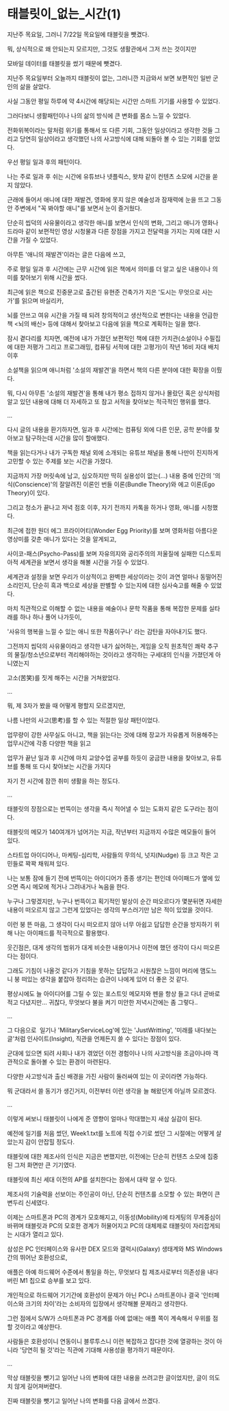 # 태블릿이_없는_시간(1)

지난주 목요일, 그러니 7/22일 목요일에 태블릿을 뺏겼다.

뭐, 상식적으로 왜 안되는지 모르지만, 그것도 생활관에서 그저 쓰는 것이지만

모바일 데이터를 태블릿을 썼기 때문에 뺏겼다.

지난주 목요일부터 오늘까지 태블릿이 없는, 그러니깐 지금와서 보면 보편적인 일반 군인의 삶을 살았다.

사실 그동안 평일 하루에 약 4시간에 해당되는 시간만 스마트 기기를 사용할 수 있었다.

그러다보니 생활패턴이나 나의 삶의 방식에 큰 변화를 몸소 느낄 수 있었다.

전화위복이라는 말처럼 위기를 통해서 또 다른 기회, 그동안 일상이라고 생각한 것들 그리고 당연히 일상이라고 생각했던 나의 사고방식에 대해 되돌아 볼 수 있는 기회를 얻었다.

우선 평일 일과 후의 패턴이다.

나는 주로 일과 후 쉬는 시간에 유튜브나 넷플릭스, 왓챠 같이 컨텐츠 소모에 시간을 쏟지 않았다.

근래에 들어서 애니에 대한 재발견, 영화에 못지 않은 예술성과 잠재력에 눈을 뜨고 그동안 주변에서 "꼭 봐야할 애니"를 보면서 눈이 즐거웠다.

단순히 씹덕의 사유물이라고 생각한 애니를 보면서 인식의 변화, 그리고 애니가 영화나 드라마 같이 보편적인 영상 시청물과 다른 장점을 가지고 전달력을 가지는 지에 대한 시간을 가질 수 있었다.

아무튼 '애니의 재발견'이라는 글은 다음에 쓰고,

주로 평일 일과 후 시간에는 근무 시간에 읽은 책에서 의미를 더 알고 싶은 내용이나 의미를 찾아보기 위해 시간을 썼다.

최근에 읽은 책으로 진중문고로 출간된 유현준 건축가가 지은 '도시는 무엇으로 사는가'를 읽으며 바실리카, 

뇌를 안쓰고 여유 시간을 가질 때 되려 창의적이고 생산적으로 변한다는 내용을 언급한 책 <뇌의 배신> 등에 대해서 찾아보고 다음에 읽을 책으로 계획하는 일을 했다.

잠시 곁다리를 치자면, 예전에 내가 가졌던 보편적인 책에 대한 가치관(소설이나 수필집에 대한 저평가 그리고 프로그래밍, 컴퓨팅 서적에 대한 고평가)이 작년 16비 자대 배치 이후

소설책을 읽으며 애니처럼 '소설의 재발견'을 하면서 책의 다른 분야에 대한 확장을 이뤘다.

뭐, 다시 아무튼 '소설의 재발견'을 통해 내가 평소 접하지 않거나 몰랐던 혹은 상식처럼 알고 있던 내용에 대해 더 자세하고 또 참고 서적을 찾아보는 적극적인 행위를 했다.

...

다시 글의 내용을 환기하자면, 일과 후 시간에는 컴퓨팅 외에 다른 인문, 공학 분야를 찾아보고 탐구하는데 시간을 많이 할애했다.

책을 읽는다거나 내가 구독한 채널 외에 소개되는 유튜브 채널을 통해 나만이 진지하게 고민할 수 있는 주제를 보는 시간을 가졌다. 

지금까지 가장 머릿속에 남고, 심오하지만 딱히 실용성이 없는(...) 내용 중에 인간의 '의식(Conscience)'의 잘알려진 이론인 번들 이론(Bundle Theory)와 에고 이론(Ego Theory)이 있다.

그리고 청소가 끝나고 저녁 점호 이후, 자기 전까지 카톡을 하거나 영화, 애니를 시청했다.

최근에 접한 원더 에그 프라이어티(Wonder Egg Priority)를 보며 영화처럼 아름다운 영상미를 갖춘 애니가 있다는 것을 알게되고,

사이코-패스(Psycho-Pass)를 보며 자유의지와 공리주의의 저울질에 실패한 디스토피아적 세계관을 보면서 생각을 해볼 시간을 가질 수 있었다.

세계관과 설정을 보면 우리가 이상적이고 완벽한 세상이라는 것이 과연 얼마나 동떨어진 소리인지, 단순히 흑과 백으로 세상을 판별할 수 있는지에 대한 심사숙고를 해줄 수 있었다.

마치 직관적으로 이해할 수 없는 내용을 예술이나 문학 작품을 통해 복잡한 문제를 실타래를 하나 하나 풀어 나가듯이,

'사유의 행복을 느낄 수 있는 애니 또한 작품이구나' 라는 감탄을 자아내기도 했다.

그전까지 씹덕의 사유물이라고 생각한 내가 싫어하는, 게임을 오직 원초적인 쾌락 추구의 물질/청소년으로부터 격리해야하는 것이라고 생각하는 구세대의 인식을 가졌던게 아니였는지

고소(苦笑)를 짓게 해주는 시간을 거쳐왔었다.

...

뭐, 제 3자가 봤을 때 어떻게 평할지 모르겠지만,

나름 나만의 사고(思考)를 할 수 있는 적절한 일상 패턴이었다.

업무량이 강한 사무실도 아니고, 책을 읽는다는 것에 대해 장교가 자유롭게 허용해주는 업무시간에 각종 다양한 책을 읽고

업무가 끝난 일과 후 시간에 마치 교양수업 공부를 하듯이 궁금한 내용을 찾아보고, 유튜브를 통해 또 다시 찾아보는 시간을 가지다

자기 전 시간에 잠깐 취미 생활을 하는 정도다.

...

태블릿의 장점으로는 번뜩이는 생각을 즉시 적어낼 수 있는 도화지 같은 도구라는 점이다.

태블릿의 메모가 140여개가 넘어가는 지금, 작년부터 지금까지 수많은 메모들이 들어 있다.

스타트업 아이디어나, 마케팅-심리학, 사람들의 무의식, 넛지(Nudge) 등 크고 작은 고민들로 꽉꽉 채워져 있다.

나는 보통 잠에 들기 전에 번뜩이는 아이디어가 종종 생기는 편인데 아이패드가 옆에 있으면 즉시 메모에 적거나 그려내거나 녹음을 한다.

누구나 그렇겠지만, 누구나 번뜩이고 획기적인 발상이 순간 떠오르다가 몇분뒤면 자세한 내용이 떠오르지 않고 그런게 있었다는 생각의 부스러기만 남은 적이 있었을 것이다.

이런 붕 뜬 마음, 그 생각이 다시 떠오르지 않아 너무 아쉽고 답답한 순간을 방지하기 위해 나는 아이패드를 적극적으로 활용했다.

웃긴점은, 대게 생각의 범위가 대게 비슷한 내용이거나 이전에 했던 생각이 다시 떠오른다는 점이다.

그래도 기침이 나올것 같다가 기침을 못하는 답답하고 시원찮은 느낌이 머리에 맴도느니 붕 떠있는 생각을 붙잡아 정리하는 습관이 나에게 있어 더 좋은 것 같다.

평상시에도 늘 아이디어를 그릴 수 있는 포스트잇 메모지와 펜을 항상 들고 다녀 곧바로 적고 다녔지만... 귀찮다, 무엇보다 불을 켜기 미안한 저녁시간에는 좀 그렇다..

...

그 다음으로  일기나 'MilitaryServiceLog'에 있는 'JustWritting', '미래를 내다보는 글'처럼 인사이트(Insight), 직관을 언제든지 쓸 수 있다는 장점이 있다.

군대에 있으면 되려 사회나 내가 겪었던 이전 경험이나 나의 사고방식을 조금이나마 객관적으로 돌아볼 수 있는 환경이 마련된다.

다양한 사고방식과 출신 배경을 가진 사람이 둘러싸여 있는 이 곳이라면 가능하다.

뭐 군대라서 쓸 동기가 생긴거지, 이전부터 이런 생각을 늘 해왔던게 아닐까 모르겠다.

...

이렇게 써보니 태블릿이 나에게 준 영향이 얼마나 막대했는지 새삼 실감이 된다.

예전에 일기를 처음 썼던, Week1.txt를 노트에 직접 수기로 썼던 그 시절에는 어떻게 살았는지 감이 안잡힐 정도다.

태블릿에 대한 제조사의 인식은 지금은 변했지만, 이전에는 단순히 컨텐츠 소모에 집중된 그저 화면만 큰 기기였다.

태블릿에 최신 세대 이전의 AP를 설치한다는 점에서 대략 알 수 있다.

제조사의 기술력을 선보이는 주인공이 아닌, 단순히 컨텐츠를 소모할 수 있는 화면이 큰 변두리 신세였다.

이제는 스마트폰과 PC의 경계가 모호해지고, 이동성(Mobility)에 타게팅의 무게중심이 바뀌며 태블릿과 PC의 모호한 경계가 허물어지고 PC의 대체제로 태블릿이 자리잡게되는 시대가 열리고 있다.

삼성은 PC 인터페이스와 유사한 DEX 모드와 갤럭시(Galaxy) 생태계와 MS Windows 간의 뛰어난 호환성으로,

애플은 아예 하드웨어 수준에서 통일을 하는, 무엇보다 칩 제조사로부터 의존성을 내다 버린 M1 칩으로 승부를 보고 있다.

개인적으로 하드웨어 기기간에 호환성이 문제가 아닌 PC나 스마트폰이나 결국 '인터페이스와 크기의 차이'라는 소비자의 입장에서 생각해볼 문제라고 생각한다.

그런 점에서 S/W가 스마트폰과 PC 경계를 아예 없애는 애플 쪽이 계속해서 우위를 점할 것이라고 예상한다.

사람들은 호환성이니 연동이니 블루투스니 이런 복잡하고 잡다한 것에 열광하는 것이 아니라 '당연히 될 것'라는 직관에 기대해 사용성을 평가하기 때문이다.

...

막상 태블릿을 뺏기고 일어난 나의 변화에 대한 내용을 쓰려고한 글이었지만, 글이 의도치 않게 길어져버렸다.

진짜 태블릿을 뺏기고 일어난 나의 변화를 다음 글에서 쓰겠다.
